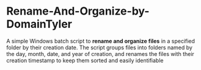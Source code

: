 # Rename-And-Organize-by-DomainTyler
A simple Windows batch script to **rename and organize files** in a specified folder by their creation date. The script groups files into folders named by the day, month, date, and year of creation, and renames the files with their creation timestamp to keep them sorted and easily identifiable
